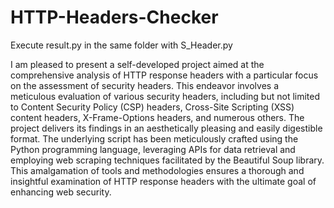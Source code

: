 # HTTP-Headers-Checker

Execute result.py in the same folder with S_Header.py 

I am pleased to present a self-developed project aimed at the comprehensive analysis of HTTP response headers with a particular focus on the assessment of security headers. This endeavor involves a meticulous evaluation of various security headers, including but not limited to Content Security Policy (CSP) headers, Cross-Site Scripting (XSS) content headers, X-Frame-Options headers, and numerous others. The project delivers its findings in an aesthetically pleasing and easily digestible format. The underlying script has been meticulously crafted using the Python programming language, leveraging APIs for data retrieval and employing web scraping techniques facilitated by the Beautiful Soup library. This amalgamation of tools and methodologies ensures a thorough and insightful examination of HTTP response headers with the ultimate goal of enhancing web security.
